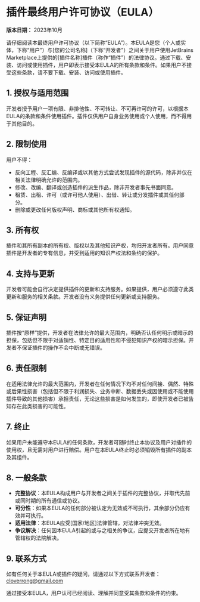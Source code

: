 # 插件最终用户许可协议（EULA）

**版本日期：** 2023年10月

请仔细阅读本最终用户许可协议（以下简称“EULA”）。本EULA是您（个人或实体，下称“用户”）与[您的公司名称]（下称“开发者”）之间关于用户使用JetBrains Marketplace上提供的[插件名称]插件（称作“插件”）的法律协议。通过下载、安装、访问或使用插件，用户即表示接受本EULA的所有条款和条件。如果用户不接受这些条款，请不要下载、安装、访问或使用插件。

## 1. 授权与适用范围
开发者授予用户一项有限、非排他性、不可转让、不可再许可的许可，以根据本EULA的条款和条件使用插件。插件仅供用户自身业务使用或个人使用，而不得用于其他目的。

## 2. 限制使用
用户不得：

- 反向工程、反汇编、反编译或以其他方式尝试发现插件的源代码，除非并仅在相关法律明确允许的范围内。
- 修改、改编、翻译或创造插件的派生作品，除非开发者事先书面同意。
- 租赁、出租、许可（或许可他人使用）、出借、转让或分发插件或其任何部分。
- 删除或更改任何版权声明、商标或其他所有权通知。

## 3. 所有权
插件和其所有副本的所有权、版权以及其他知识产权，均归开发者所有。用户同意插件是开发者的专有信息，并受到适用的知识产权法和条约的保护。

## 4. 支持与更新
开发者可能会自行决定提供插件的更新和支持服务。如果提供，用户必须遵守此类更新和服务的相关条款。开发者没有义务提供任何更新或支持服务。

## 5. 保证声明
插件按“原样”提供，开发者在法律允许的最大范围内，明确否认任何明示或暗示的担保，包括但不限于对适销性、特定目的适用性和不侵犯知识产权的暗示担保。开发者不保证插件的操作不会中断或无错误。

## 6. 责任限制
在适用法律允许的最大范围内，开发者在任何情况下均不对任何间接、偶然、特殊或后果性损害（包括但不限于利润损失、业务中断、数据丢失或因使用或不能使用插件导致的其他损害）承担责任，无论这些损害是如何发生的，即使开发者已被告知存在此类损害的可能性。

## 7. 终止
如果用户未能遵守本EULA的任何条款，开发者可随时终止本协议及用户对插件的使用权，且无需对用户进行赔偿。用户在本EULA终止时必须销毁所有插件的副本及其组件。

## 8. 一般条款
- **完整协议**：本EULA构成用户与开发者之间关于插件的完整协议，并取代先前或同时期的所有通信或协议。
- **可分性**：如果本EULA的任何部分被认定为无效或不可执行，其余部分仍应有效并可执行。
- **适用法律**：本EULA应受[国家/地区]法律管辖，对法律冲突无效。
- **争议解决**：任何因本EULA引起的或与之相关的争议，应提交开发者所在地有管辖权的法院解决。

## 9. 联系方式
如有任何关于本EULA或插件的疑问，请通过以下方式联系开发者：
cloverrong@gmail.com

通过接受本EULA，用户认可已经阅读、理解并同意受其条款和条件的约束。
